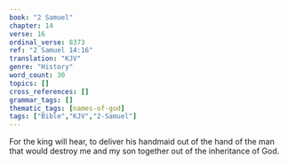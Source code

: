 ```yaml
---
book: "2 Samuel"
chapter: 14
verse: 16
ordinal_verse: 8373
ref: "2 Samuel 14:16"
translation: "KJV"
genre: "History"
word_count: 30
topics: []
cross_references: []
grammar_tags: []
thematic_tags: [names-of-god]
tags: ["Bible","KJV","2-Samuel"]
---
```

For the king will hear, to deliver his handmaid out of the hand of the man that would destroy me and my son together out of the inheritance of God.
